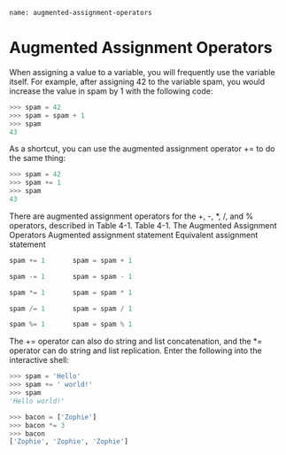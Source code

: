 ```ngMeta
name: augmented-assignment-operators
```
# Augmented Assignment Operators
When assigning a value to a variable, you will frequently use the variable itself. For example, after assigning 42 to the variable spam, you would increase the value in spam by 1 with the following code:

```python
>>> spam = 42
>>> spam = spam + 1
>>> spam
43
```
As a shortcut, you can use the augmented assignment operator += to do the same thing:

```python
>>> spam = 42
>>> spam += 1
>>> spam
43
```
There are augmented assignment operators for the +, -, *, /, and % operators, described in Table 4-1.
Table 4-1. The Augmented Assignment Operators
Augmented assignment statement
Equivalent assignment statement
```python
spam += 1		spam = spam + 1

spam -= 1		spam = spam - 1

spam *= 1		spam = spam * 1

spam /= 1		spam = spam / 1

spam %= 1		spam = spam % 1
```
The += operator can also do string and list concatenation, and the *= operator can do string and list replication. Enter the following into the interactive shell:
```python
>>> spam = 'Hello'
>>> spam += ' world!'
>>> spam
'Hello world!'

>>> bacon = ['Zophie']
>>> bacon *= 3
>>> bacon
['Zophie', 'Zophie', 'Zophie']
```